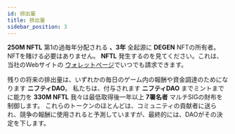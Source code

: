 ```yaml
---
id: 排出量
title: 排出量
sidebar_position: 3
---
```


**250M NFTL** 第1の過毎年分配される **、3年** 全起源に **DEGEN** NFTの所有者。 NFTを賭ける必要はありません。 **NFTL** 発生するのを見てください。これは、当社のWebサイトの [ウォレットページ](https://nifty-league.com/wallet)でいつでも請求できます。

残りの将来の排出量は、いずれかの毎日のゲーム内の報酬や資金調達のためになります **ニフティDAO**。 私たちは、付与されます **ニフティDAO** までミントまでに能力を **330M NFTL** 我々は最低取得後一年以上 **7署名者** マルチSIGの財布を制御します。 これらのトークンのほとんどは、コミュニティの貢献者に送られ、競争の報酬に使用されると予測していますが、最終的には、DAOがその決定を下します。
